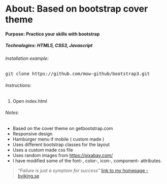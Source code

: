 # About: Based on bootstrap cover theme
#### Purpose: Practice your skills with bootstrap
##### Technologies: HTML5, CSS3, Javascript

###### Installation example:
<pre>git clone https://github.com/mow-github/bootstrap3.git</pre>

###### Instructions:

1. Open index.html

###### Notes:
* Based on the cover theme on getbootstrap.com
* Responsive design
* Hamburger menu if mobile ( custom made )
* Uses different bootstrap classes for the layout
* Uses a custom made css file
* Uses random images from https://pixabay.com/ 
* I have modified some of the font-, color-, icon-, component- attributes.


> _"Failure is just a symptom for success"_
[link to my homepage - bviking.se ](https://www.bviking.se)